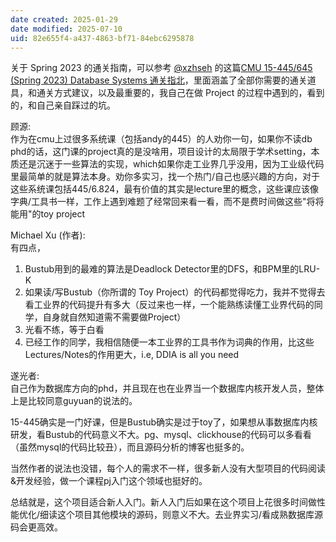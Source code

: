 ```yaml
---
date created: 2025-01-29
date modified: 2025-07-10
uid: 82e655f4-a437-4863-bf71-84ebc6295878
---
```


关于 Spring 2023 的通关指南，可以参考 [@xzhseh](https://github.com/xzhseh) 的这篇[CMU 15-445/645 (Spring 2023) Database Systems 通关指北](https://zhuanlan.zhihu.com/p/637960746)，里面涵盖了全部你需要的通关道具，和通关方式建议，以及最重要的，我自己在做 Project 的过程中遇到的，看到的，和自己亲自踩过的坑。

顾源:  
作为在cmu上过很多系统课（包括andy的445）的人劝你一句，如果你不读db phd的话，这门课的project真的是没啥用，项目设计的太局限于学术setting，本质还是沉迷于一些算法的实现，which如果你走工业界几乎没用，因为工业级代码里最简单的就是算法本身。劝你多实习，找一个热门/自己也感兴趣的方向，对于这些系统课包括445/6.824，最有价值的其实是lecture里的概念，这些课应该像字典/工具书一样，工作上遇到难题了经常回来看一看，而不是费时间做这些"将将能用"的toy project

Michael Xu (作者):  
有四点，

1. Bustub用到的最难的算法是Deadlock Detector里的DFS，和BPM里的LRU-K
2. 如果读/写Bustub（你所谓的 Toy Project）的代码都觉得吃力，我并不觉得去看工业界的代码提升有多大（反过来也一样，一个能熟练读懂工业界代码的同学，自身就自然知道需不需要做Project）
3. 光看不练，等于白看
4. 已经工作的同学，我相信随便一本工业界的工具书作为词典的作用，比这些Lectures/Notes的作用更大，i.e, DDIA is all you need

遂光者:  
自己作为数据库方向的phd，并且现在也在业界当一个数据库内核开发人员，整体上是比较同意guyuan的说法的。

15-445确实是一门好课，但是Bustub确实是过于toy了，如果想从事数据库内核研发，看Bustub的代码意义不大。pg、mysql、clickhouse的代码可以多看看（虽然mysql的代码比较丑），而且源码分析的博客也挺多的。

当然作者的说法也没错，每个人的需求不一样，很多新人没有大型项目的代码阅读&开发经验，做一个课程pj入门这个领域也挺好的。

总结就是，这个项目适合新人入门。新人入门后如果在这个项目上花很多时间做性能优化/细读这个项目其他模块的源码，则意义不大。去业界实习/看成熟数据库源码会更高效。
